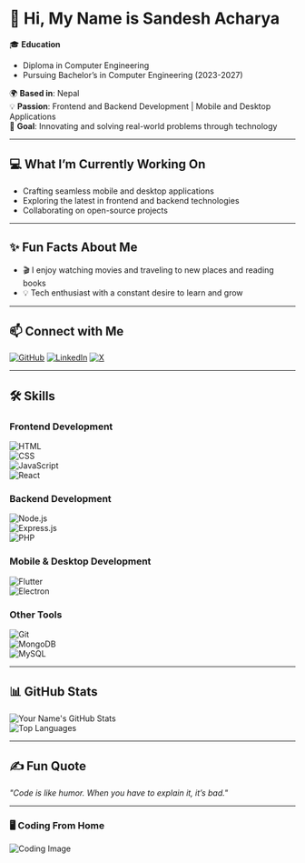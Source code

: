 # 👋 Hi, My Name is Sandesh Acharya

🎓 **Education**  
- Diploma in Computer Engineering  
- Pursuing Bachelor’s in Computer Engineering (2023-2027)  

🌍 **Based in**: Nepal  
💡 **Passion**: Frontend and Backend Development | Mobile and Desktop Applications  
🚀 **Goal**: Innovating and solving real-world problems through technology  

---

## 💻 What I’m Currently Working On  
- Crafting seamless mobile and desktop applications  
- Exploring the latest in frontend and backend technologies  
- Collaborating on open-source projects  

---

## ✨ Fun Facts About Me  
- 🎬 I enjoy watching movies and traveling to new places and reading books
- 💡 Tech enthusiast with a constant desire to learn and grow  

---

## 📫 Connect with Me  
[![GitHub](https://img.shields.io/badge/GitHub-%2312100E.svg?style=for-the-badge&logo=github&logoColor=white)](https://github.com/sa-rm) [![LinkedIn](https://img.shields.io/badge/LinkedIn-%230A66C2.svg?style=for-the-badge&logo=linkedin&logoColor=white)](https://www.linkedin.com/in/sa-rm) [![X](https://img.shields.io/badge/X-%231DA1F2.svg?style=for-the-badge&logo=twitter&logoColor=black)](https://x.com/sarm_it)


---

## 🛠 Skills  
### Frontend Development  
![HTML](https://img.shields.io/badge/HTML-%23E34F26.svg?style=for-the-badge&logo=html5&logoColor=white)  
![CSS](https://img.shields.io/badge/CSS-%231572B6.svg?style=for-the-badge&logo=css3&logoColor=white)  
![JavaScript](https://img.shields.io/badge/JavaScript-%23F7DF1E.svg?style=for-the-badge&logo=javascript&logoColor=black)  
![React](https://img.shields.io/badge/React-%2361DAFB.svg?style=for-the-badge&logo=react&logoColor=black)

### Backend Development  
![Node.js](https://img.shields.io/badge/Node.js-%23339933.svg?style=for-the-badge&logo=node.js&logoColor=white)  
![Express.js](https://img.shields.io/badge/Express.js-%23404D59.svg?style=for-the-badge&logo=express&logoColor=white)  
![PHP](https://img.shields.io/badge/PHP-%23777BB4.svg?style=for-the-badge&logo=php&logoColor=white)

### Mobile & Desktop Development  
![Flutter](https://img.shields.io/badge/Flutter-%2302569B.svg?style=for-the-badge&logo=flutter&logoColor=white)  
![Electron](https://img.shields.io/badge/Electron-%47848F.svg?style=for-the-badge&logo=electron&logoColor=white)

### Other Tools  
![Git](https://img.shields.io/badge/Git-%23F05033.svg?style=for-the-badge&logo=git&logoColor=white)  
![MongoDB](https://img.shields.io/badge/MongoDB-%2347A248.svg?style=for-the-badge&logo=mongodb&logoColor=white)  
![MySQL](https://img.shields.io/badge/MySQL-%234479A1.svg?style=for-the-badge&logo=mysql&logoColor=white)

---

## 📊 GitHub Stats  
![Your Name's GitHub Stats](https://github-readme-stats.vercel.app/api?username=yourusername&show_icons=true&theme=radical)  
![Top Languages](https://github-readme-stats.vercel.app/api/top-langs/?username=yourusername&layout=compact&theme=radical)

---

## ✍️ Fun Quote  
*"Code is like humor. When you have to explain it, it’s bad."*  

---

### 🖥 Coding From Home  
![Coding Image](https://media.giphy.com/media/Y4ak9Ki2GZCbJxAnJD/giphy.gif)
